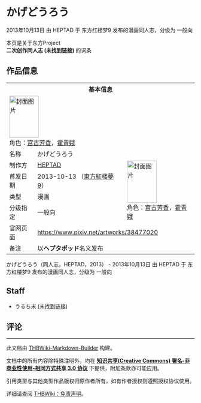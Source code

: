 # かげどうろう

<!-- source html: G:\repos\THBWiki-Markdown-Builder\THBWikiMarkdown\Temp\main\f\f7\ns0%3A%E3%81%8B%E3%81%92%E3%81%A9%E3%81%86%E3%82%8D%E3%81%86.html -->

2013年10月13日 由 HEPTAD 于 东方红楼梦9 发布的漫画同人志，分级为 一般向

本页是关于东方Project  
 **二次创作同人志 (未找到链接)** 的词条
## 作品信息

<table><tbody><tr><th colspan="3">基本信息</th></tr><tr><td class="cover-artwork-mobile" colspan="2"><a href="./文件-かげどうろう封面.png.md" class="image" title="封面图片"><img alt="封面图片" src="https://upload.thwiki.cc/thumb/5/5e/%E3%81%8B%E3%81%92%E3%81%A9%E3%81%86%E3%82%8D%E3%81%86%E5%B0%81%E9%9D%A2.png/79px-%E3%81%8B%E3%81%92%E3%81%A9%E3%81%86%E3%82%8D%E3%81%86%E5%B0%81%E9%9D%A2.png" decoding="async" loading="lazy" width="79" height="112" srcset="https://upload.thwiki.cc/thumb/5/5e/%E3%81%8B%E3%81%92%E3%81%A9%E3%81%86%E3%82%8D%E3%81%86%E5%B0%81%E9%9D%A2.png/119px-%E3%81%8B%E3%81%92%E3%81%A9%E3%81%86%E3%82%8D%E3%81%86%E5%B0%81%E9%9D%A2.png 1.5x, https://upload.thwiki.cc/thumb/5/5e/%E3%81%8B%E3%81%92%E3%81%A9%E3%81%86%E3%82%8D%E3%81%86%E5%B0%81%E9%9D%A2.png/159px-%E3%81%8B%E3%81%92%E3%81%A9%E3%81%86%E3%82%8D%E3%81%86%E5%B0%81%E9%9D%A2.png 2x" data-file-width="640" data-file-height="900"></a><div class="cover-char">角色：<a href="./宫古芳香.md" title="宫古芳香">宫古芳香</a>，<a href="./霍青娥.md" title="霍青娥">霍青娥</a></div></td>
</tr><tr><td class="label">名称</td><td colspan="2"> かげどうろう </td></tr><tr><td class="label">制作方</td><td><a href="./HEPTAD.md" title="HEPTAD">HEPTAD</a></td><td class="cover-artwork" rowspan="4" style="min-width:112px;"><a href="./文件-かげどうろう封面.png.md" class="image" title="封面图片"><img alt="封面图片" src="https://upload.thwiki.cc/thumb/5/5e/%E3%81%8B%E3%81%92%E3%81%A9%E3%81%86%E3%82%8D%E3%81%86%E5%B0%81%E9%9D%A2.png/79px-%E3%81%8B%E3%81%92%E3%81%A9%E3%81%86%E3%82%8D%E3%81%86%E5%B0%81%E9%9D%A2.png" decoding="async" loading="lazy" width="79" height="112" srcset="https://upload.thwiki.cc/thumb/5/5e/%E3%81%8B%E3%81%92%E3%81%A9%E3%81%86%E3%82%8D%E3%81%86%E5%B0%81%E9%9D%A2.png/119px-%E3%81%8B%E3%81%92%E3%81%A9%E3%81%86%E3%82%8D%E3%81%86%E5%B0%81%E9%9D%A2.png 1.5x, https://upload.thwiki.cc/thumb/5/5e/%E3%81%8B%E3%81%92%E3%81%A9%E3%81%86%E3%82%8D%E3%81%86%E5%B0%81%E9%9D%A2.png/159px-%E3%81%8B%E3%81%92%E3%81%A9%E3%81%86%E3%82%8D%E3%81%86%E5%B0%81%E9%9D%A2.png 2x" data-file-width="640" data-file-height="900"></a><div class="cover-char">角色：<a href="./宫古芳香.md" title="宫古芳香">宫古芳香</a>，<a href="./霍青娥.md" title="霍青娥">霍青娥</a></div></td>
</tr><tr><td class="label">首发日期</td><td>2013-10-13&#160;（<a href="/展会作品列表?e=%E4%B8%9C%E6%96%B9%E7%BA%A2%E6%A5%BC%E6%A2%A6%239">東方紅楼夢9</a>）</td></tr><tr><td class="label">类型</td><td>漫画</td></tr><tr><td class="label">分级指定</td><td>一般向</td></tr>
<tr><td class="label">官网页面</td><td colspan="2"><a rel="nofollow" class="external free" href="https://www.pixiv.net/artworks/38477020">https://www.pixiv.net/artworks/38477020</a></td></tr><tr><td class="label">备注</td><td colspan="2">以<b>ヘプタポッド</b>名义发布</td></tr></tbody></table>

かげどうろう（同人志，HEPTAD，2013） - 2013年10月13日 由 HEPTAD 于 东方红楼梦9 发布的漫画同人志，分级为 一般向
## Staff
- うるち米 (未找到链接)

## 评论




---

此文档由 [THBWiki-Markdown-Builder](https://github.com/Delsin-Yu/THBWiki-Markdown-Builder) 构建。

文档中的所有内容除特殊注明外，均在 [**知识共享(Creative Commons) 署名-非商业性使用-相同方式共享 3.0 协议**](https://creativecommons.org/licenses/by-sa/3.0/deed.zh-hans) 下提供，附加条款亦可能应用。

引用类型与其他类型作品版权归原作者所有，如有作者授权则遵照授权协议使用。

详细请查阅 [THBWiki：免责声明](https://thbwiki.cc/THBWiki:%E5%85%8D%E8%B4%A3%E5%A3%B0%E6%98%8E)。

